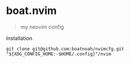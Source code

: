 # boat.nvim

> my neovim config

Installation

```shell
git clone git@github.com:boatnoah/nvimcfg.git "${XDG_CONFIG_HOME:-$HOME/.config}"/nvim
```
